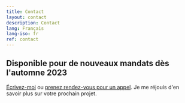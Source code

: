 ```yaml
---
title: Contact
layout: contact
description: Contact
lang: Français
lang-iso: fr
ref: contact
---
```


## Disponible pour de nouveaux mandats dès l'automne 2023

[Écrivez-moi](mailto:hello@tgconsulting.ca) ou [prenez rendez-vous pour un appel](https://doodle.com/bp/thomasguignard/book-me).
Je me réjouis d'en savoir plus sur votre prochain projet.